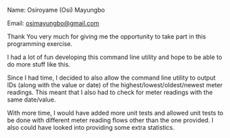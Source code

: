 Name: Osiroyame (Osi) Mayungbo

Email: osimayungbo@gmail.com

Thank You very much for giving me the opportunity to take part in this programming exercise.

I had a lot of fun developing this command line utility and hope to be able to do more stuff like this.

Since I had time, I decided to also allow the command line utility to output IDs (along with the value or date) of the highest/lowest/oldest/newest meter readings. This meant that I also had to check for meter readings with the same date/value.

With more time, I would have added more unit tests and allowed unit tests to be done with different meter reading flows other than the one provided. I also could have looked into providing some extra statistics.

